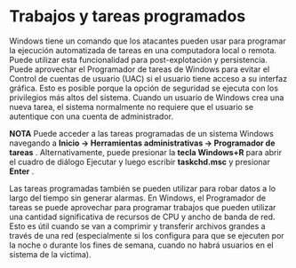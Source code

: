 # Trabajos y tareas programados

Windows tiene un comando que los atacantes pueden usar para programar la ejecución automatizada de tareas en una computadora local o remota. Puede utilizar esta funcionalidad para post-explotación y persistencia. Puede aprovechar el Programador de tareas de Windows para evitar el Control de cuentas de usuario (UAC) si el usuario tiene acceso a su interfaz gráfica. Esto es posible porque la opción de seguridad se ejecuta con los privilegios más altos del sistema. Cuando un usuario de Windows crea una nueva tarea, el sistema normalmente no requiere que el usuario se autentique con una cuenta de administrador.

**NOTA** Puede acceder a las tareas programadas de un sistema Windows navegando a **Inicio -> Herramientas administrativas -> Programador de tareas** . Alternativamente, puede presionar la **tecla Windows+R** para abrir el cuadro de diálogo Ejecutar y luego escribir **taskchd.msc** y presionar **Enter** .

Las tareas programadas también se pueden utilizar para robar datos a lo largo del tiempo sin generar alarmas. En Windows, el Programador de tareas se puede aprovechar para programar trabajos que pueden utilizar una cantidad significativa de recursos de CPU y ancho de banda de red. Esto es útil cuando se van a comprimir y transferir archivos grandes a través de una red (especialmente si los configura para que se ejecuten por la noche o durante los fines de semana, cuando no habrá usuarios en el sistema de la víctima).
